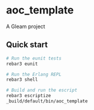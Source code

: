 # aoc_template

A Gleam project

## Quick start

```sh
# Run the eunit tests
rebar3 eunit

# Run the Erlang REPL
rebar3 shell

# Build and run the escript
rebar3 escriptize
_build/default/bin/aoc_template
```

